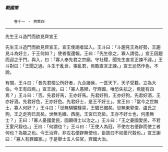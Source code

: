 

##### 戰國策
　　`卷十一 ‧ 齊策四`

* * *

先生王斗造門而欲見齊宣王

先生王斗造門而欲見齊宣王，宣王使謁者延入。王斗曰：「斗趨見王為好勢，王趨見斗為好士，于王何如？」使者復還報。王曰：「先生徐之，寡人請從。」宣王因趨而迎之于門，與入，曰：「寡人奉先君之宗廟，守社稷，聞先生直言正諫不諱。」王斗對曰：「王聞之過。斗生于亂世，事亂君，焉敢直言正諫。」宣王忿然作色，不說。

有間，王斗曰：「昔先君桓公所好者，九合諸侯，一匡天下，天子受籍，立為大伯。今王有四焉。」宣王說，曰：「寡人愚陋，守齊國，唯恐失抎之，焉能有四焉？」王斗曰：「否。先君好馬，王亦好馬。先君好狗，王亦好狗。先君好酒，王亦好酒。先君好色，王亦好色。先君好士，是王不好士」。宣王曰：「當今之世無士，寡人何好？」王斗曰：「世無騏驎騄耳，王駟已備矣。世無東郭俊、盧氏之狗，王之走狗已具矣。世無毛嬙、西施，王宮已充矣。王亦不好士也，何患無士？」王曰：「寡人憂國愛民，固願得士以治之。」王斗曰：「王之憂國愛民，不若王愛尺縠也。」王曰：「何謂也？」王斗曰：「王使人為冠，不使左右便辟而使工者何也？為能之也。今王治齊，非左右便辟無使也，臣故曰不如愛尺縠也。」宣王謝曰：「寡人有罪國家。」于是舉士五人任官，齊國大治。

* * *

